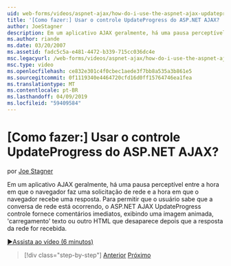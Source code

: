 ```yaml
---
uid: web-forms/videos/aspnet-ajax/how-do-i-use-the-aspnet-ajax-updateprogress-control
title: '[Como fazer:] Usar o controle UpdateProgress do ASP.NET AJAX? | Microsoft Docs'
author: JoeStagner
description: Em um aplicativo AJAX geralmente, há uma pausa perceptível entre a hora em que o navegador faz uma solicitação de rede e a hora em que o navegador recebe uma resposta. T....
ms.author: riande
ms.date: 03/20/2007
ms.assetid: fadc5c5a-e481-4472-b339-715cc036dc4e
msc.legacyurl: /web-forms/videos/aspnet-ajax/how-do-i-use-the-aspnet-ajax-updateprogress-control
msc.type: video
ms.openlocfilehash: ce832e301c4f0cbec1aede3f7bb8a535a3b861e5
ms.sourcegitcommit: 0f1119340e4464720cfd16d0ff15764746ea1fea
ms.translationtype: MT
ms.contentlocale: pt-BR
ms.lasthandoff: 04/09/2019
ms.locfileid: "59409584"
---
```

# <a name="how-do-i-use-the-aspnet-ajax-updateprogress-control"></a>[Como fazer:] Usar o controle UpdateProgress do ASP.NET AJAX?

por [Joe Stagner](https://github.com/JoeStagner)

Em um aplicativo AJAX geralmente, há uma pausa perceptível entre a hora em que o navegador faz uma solicitação de rede e a hora em que o navegador recebe uma resposta. Para permitir que o usuário sabe que a conversa de rede está ocorrendo, o ASP.NET AJAX UpdateProgress controle fornece comentários imediatos, exibindo uma imagem animada, 'carregamento' texto ou outro HTML que desaparece depois que a resposta da rede for recebida.

[&#9654;Assista ao vídeo (6 minutos)](https://channel9.msdn.com/Blogs/ASP-NET-Site-Videos/how-do-i-use-the-aspnet-ajax-updateprogress-control)

> [!div class="step-by-step"]
> [Anterior](how-do-i-implement-the-incremental-page-display-pattern-using-http-get-and-post.md)
> [Próximo](how-do-i-use-the-aspnet-ajax-history-control.md)
